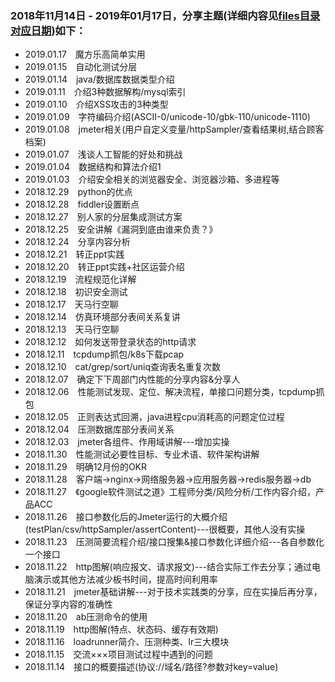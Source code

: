 ### 2018年11月14日 - 2019年01月17日，分享主题(详细内容见[files目录对应日期](https://github.com/chzhiyi/-KnowledgeShare/tree/master/files))如下：
+ 2019.01.17&emsp;魔方乐高简单实用
+ 2019.01.15&emsp;自动化测试分层
+ 2019.01.14&emsp;java/数据库数据类型介绍
+ 2019.01.11&emsp;介绍3种数据解构/mysql索引
+ 2019.01.10&emsp;介绍XSS攻击的3种类型
+ 2019.01.09&emsp;字符编码介绍(ASCII-0/unicode-10/gbk-110/unicode-1110)
+ 2019.01.08&emsp;jmeter相关(用户自定义变量/httpSampler/查看结果树,结合顾客档案)
+ 2019.01.07&emsp;浅谈人工智能的好处和挑战
+ 2019.01.04&emsp;数据结构和算法介绍1
+ 2019.01.03&emsp;介绍安全相关的浏览器安全、浏览器沙箱、多进程等
+ 2018.12.29&emsp;python的优点
+ 2018.12.28&emsp;fiddler设置断点
+ 2018.12.27&emsp;别人家的分层集成测试方案
+ 2018.12.25&emsp;安全讲解《漏洞到底由谁来负责？》
+ 2018.12.24&emsp;分享内容分析
+ 2018.12.21&emsp;转正ppt实践
+ 2018.12.20&emsp;转正ppt实践+社区运营介绍
+ 2018.12.19&emsp;流程规范化详解
+ 2018.12.18&emsp;初识安全测试
+ 2018.12.17&emsp;天马行空聊
+ 2018.12.14&emsp;仿真环境部分表间关系复讲
+ 2018.12.13&emsp;天马行空聊
+ 2018.12.12&emsp;如何发送带登录状态的http请求
+ 2018.12.11&emsp;tcpdump抓包/k8s下载pcap
+ 2018.12.10&emsp;cat/grep/sort/uniq查询表名重复次数
+ 2018.12.07&emsp;确定下下周部门内性能的分享内容&分享人
+ 2018.12.06&emsp;性能测试发现、定位、解决流程，单接口问题分类，tcpdump抓包
+ 2018.12.05&emsp;正则表达式回溯，java进程cpu消耗高的问题定位过程
+ 2018.12.04&emsp;压测数据库部分表间关系
+ 2018.12.03&emsp;jmeter各组件、作用域讲解---增加实操
+ 2018.11.30&emsp;性能测试必要性目标、专业术语、软件架构讲解
+ 2018.11.29&emsp;明确12月份的OKR
+ 2018.11.28&emsp;客户端->nginx->网络服务器->应用服务器->redis服务器->db
+ 2018.11.27&emsp;《google软件测试之道》工程师分类/风险分析/工作内容介绍，产品ACC
+ 2018.11.26&emsp;接口参数化后的Jmeter运行的大概介绍(testPlan/csv/httpSampler/assertContent)---很概要，其他人没有实操
+ 2018.11.23&emsp;压测简要流程介绍/接口搜集&接口参数化详细介绍---各自参数化一个接口
+ 2018.11.22&emsp;http图解(响应报文、请求报文)---结合实际工作去分享；通过电脑演示或其他方法减少板书时间，提高时间利用率
+ 2018.11.21&emsp;jmeter基础讲解---对于技术实践类的分享，应在实操后再分享，保证分享内容的准确性
+ 2018.11.20&emsp;ab压测命令的使用
+ 2018.11.19&emsp;http图解(特点、状态码、缓存有效期)
+ 2018.11.16&emsp;loadrunner简介、压测种类、lr三大模块
+ 2018.11.15&emsp;交流×××项目测试过程中遇到的问题
+ 2018.11.14&emsp;接口的概要描述(协议://域名/路径?参数对key=value)
